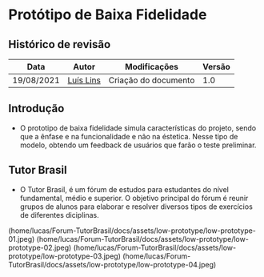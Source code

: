 # Protótipo de Baixa Fidelidade

## Histórico de revisão

| Data | Autor | Modificações | Versão |
| ---- | ----- | ------------ | ------ |
| 19/08/2021 | [Luís Lins](https://github.com/luisgaboardi) | Criação do documento | 1.0 |

## Introdução

* O prototipo de baixa fidelidade simula características do projeto, sendo que a ênfase e na funcionalidade e não na éstetica. Nesse tipo de modelo, obtendo um feedback de usuários que farão o teste preliminar. 

## Tutor Brasil

* O Tutor Brasil, é um fórum de estudos para estudantes do nível fundamental, médio e superior. O objetivo principal do fórum é reunir grupos de alunos para elaborar e resolver diversos tipos de exercícios de diferentes diciplinas. 

(home/lucas/Forum-TutorBrasil/docs/assets/low-prototype/low-prototype-01.jpeg)
(home/lucas/Forum-TutorBrasil/docs/assets/low-prototype/low-prototype-02.jpeg)
(home/lucas/Forum-TutorBrasil/docs/assets/low-prototype/low-prototype-03.jpeg)
(home/lucas/Forum-TutorBrasil/docs/assets/low-prototype/low-prototype-04.jpeg)
